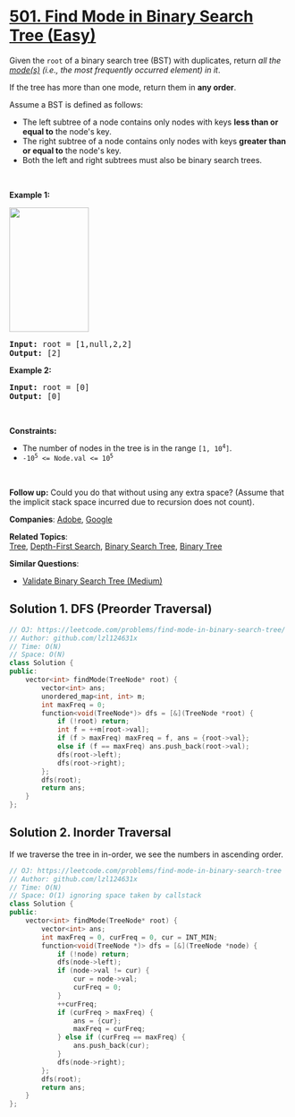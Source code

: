 # [501. Find Mode in Binary Search Tree (Easy)](https://leetcode.com/problems/find-mode-in-binary-search-tree)

<p>Given the <code>root</code> of a binary search tree (BST) with duplicates, return <em>all the <a href="https://en.wikipedia.org/wiki/Mode_(statistics)" target="_blank">mode(s)</a> (i.e., the most frequently occurred element) in it</em>.</p>

<p>If the tree has more than one mode, return them in <strong>any order</strong>.</p>

<p>Assume a BST is defined as follows:</p>

<ul>
	<li>The left subtree of a node contains only nodes with keys <strong>less than or equal to</strong> the node&#39;s key.</li>
	<li>The right subtree of a node contains only nodes with keys <strong>greater than or equal to</strong> the node&#39;s key.</li>
	<li>Both the left and right subtrees must also be binary search trees.</li>
</ul>

<p>&nbsp;</p>
<p><strong class="example">Example 1:</strong></p>
<img alt="" src="https://assets.leetcode.com/uploads/2021/03/11/mode-tree.jpg" style="width: 142px; height: 222px;" />
<pre>
<strong>Input:</strong> root = [1,null,2,2]
<strong>Output:</strong> [2]
</pre>

<p><strong class="example">Example 2:</strong></p>

<pre>
<strong>Input:</strong> root = [0]
<strong>Output:</strong> [0]
</pre>

<p>&nbsp;</p>
<p><strong>Constraints:</strong></p>

<ul>
	<li>The number of nodes in the tree is in the range <code>[1, 10<sup>4</sup>]</code>.</li>
	<li><code>-10<sup>5</sup> &lt;= Node.val &lt;= 10<sup>5</sup></code></li>
</ul>

<p>&nbsp;</p>
<strong>Follow up:</strong> Could you do that without using any extra space? (Assume that the implicit stack space incurred due to recursion does not count).

**Companies**:
[Adobe](https://leetcode.com/company/adobe), [Google](https://leetcode.com/company/google)

**Related Topics**:  
[Tree](https://leetcode.com/tag/tree), [Depth-First Search](https://leetcode.com/tag/depth-first-search), [Binary Search Tree](https://leetcode.com/tag/binary-search-tree), [Binary Tree](https://leetcode.com/tag/binary-tree)

**Similar Questions**:
* [Validate Binary Search Tree (Medium)](https://leetcode.com/problems/validate-binary-search-tree)

## Solution 1. DFS (Preorder Traversal)

```cpp
// OJ: https://leetcode.com/problems/find-mode-in-binary-search-tree/
// Author: github.com/lzl124631x
// Time: O(N)
// Space: O(N)
class Solution {
public:
    vector<int> findMode(TreeNode* root) {
        vector<int> ans;
        unordered_map<int, int> m;
        int maxFreq = 0;
        function<void(TreeNode*)> dfs = [&](TreeNode *root) {
            if (!root) return;
            int f = ++m[root->val];
            if (f > maxFreq) maxFreq = f, ans = {root->val};
            else if (f == maxFreq) ans.push_back(root->val);
            dfs(root->left);
            dfs(root->right);
        };
        dfs(root);
        return ans;
    }
};
```

## Solution 2. Inorder Traversal

If we traverse the tree in in-order, we see the numbers in ascending order.
```cpp
// OJ: https://leetcode.com/problems/find-mode-in-binary-search-tree
// Author: github.com/lzl124631x
// Time: O(N)
// Space: O(1) ignoring space taken by callstack
class Solution {
public:
    vector<int> findMode(TreeNode* root) {
        vector<int> ans;
        int maxFreq = 0, curFreq = 0, cur = INT_MIN;
        function<void(TreeNode *)> dfs = [&](TreeNode *node) {
            if (!node) return;
            dfs(node->left);
            if (node->val != cur) {
                cur = node->val;
                curFreq = 0;
            }
            ++curFreq;
            if (curFreq > maxFreq) {
                ans = {cur};
                maxFreq = curFreq;
            } else if (curFreq == maxFreq) {
                ans.push_back(cur);
            }
            dfs(node->right);
        };
        dfs(root);
        return ans;
    }
};
```